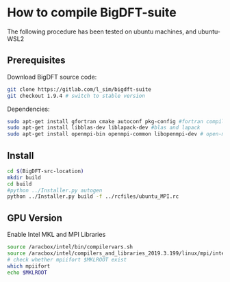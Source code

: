 # How to compile BigDFT-suite

The following procedure has been tested on ubuntu machines, and ubuntu-WSL2

## Prerequisites

Download BigDFT source code:
```bash
git clone https://gitlab.com/l_sim/bigdft-suite
git checkout 1.9.4 # switch to stable version
```

Dependencies:
```bash
sudo apt-get install gfortran cmake autoconf pkg-config #fortran compiler, cmake
sudo apt-get install libblas-dev liblapack-dev #blas and lapack
sudo apt-get install openmpi-bin openmpi-common libopenmpi-dev # open-mpi
```

## Install

```bash
cd $(BigDFT-src-location)
mkdir build
cd build
#python ../Installer.py autogen
python ../Installer.py build -f ../rcfiles/ubuntu_MPI.rc
```


## GPU Version
Enable Intel MKL and MPI Libraries
```bash
source /aracbox/intel/bin/compilervars.sh
source /aracbox/intel/compilers_and_libraries_2019.3.199/linux/mpi/intel64/bin/mpivars.sh
# check whether mpiifort $MKLROOT exist
which mpiifort
echo $MKLROOT
```


